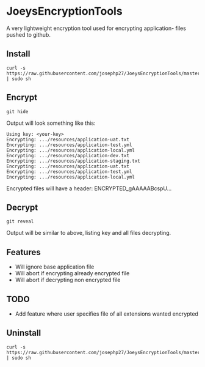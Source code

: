 # JoeysEncryptionTools

A very lightweight encryption tool used for encrypting application- files pushed to github.

## Install
```
curl -s https://raw.githubusercontent.com/josephp27/JoeysEncryptionTools/master/install.sh | sudo sh
```

## Encrypt
```
git hide
```

Output will look something like this: 
```
Using key: <your-key>
Encrypting: .../resources/application-uat.txt
Encrypting: .../resources/application-test.yml
Encrypting: .../resources/application-local.yml
Encrypting: .../resources/application-dev.txt
Encrypting: .../resources/application-staging.txt
Encrypting: .../resources/application-uat.txt
Encrypting: .../resources/application-test.yml
Encrypting: .../resources/application-local.yml
```

Encrypted files will have a header: ENCRYPTED_gAAAAABcspU...

## Decrypt
```
git reveal
```
Output will be similar to above, listing key and all files decrypting.

## Features
- Will ignore base application file
- Will abort if encrypting already encrypted file
- Will abort if decrypting non encrypted file

## TODO
- Add feature where user specifies file of all extensions wanted encrypted

## Uninstall
```
curl -s https://raw.githubusercontent.com/josephp27/JoeysEncryptionTools/master/uninstall.sh | sudo sh
```
